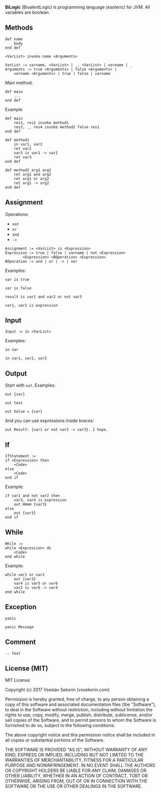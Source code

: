 **BiLogic** (BivalentLogic) is programming language (esoteric) for JVM. All variables are boolean.

## Methods

```
def name
    body
end def
```

```
<VarList> invoke name <Arguments>

VarList := varname, <VarList> | _, <VarList> | varname | _
Arguments := true <Arguments> | false <Arguments> |
    varname <Arguments> | true | false | varname 
```

Main method:
```
def main
    ...
end def
```

Example
```
def main
    res1, res2 invoke method1
    res3, _, res4 invoke method2 false res1
end def

def method1
    in var1, var2
    ret var2
    var3 is var1 -> var2
    ret var3
end def

def method2 arg1 arg2
    ret arg1 and arg2
    ret arg1 or arg2
    ret arg1 -> arg2
end def
```

## Assignment

Operations:
- `not`
- `or`
- `and`
- `->`
```
Assignment := <VarList> is <Expression>
Expression := true | false | varname | not <Expression>
        <Expression> <BOperation> <Expression>
BOperation := and | or | -> | xor
```
Examples:
```
var is true
```
```
var is false
```
```
result is var1 and var2 or not var3
```
```
var1, var2 is expression
```

## Input

```
Input := in <VarList>
```
Examples:
```
in var
```
```
in var1, var2, var3
```

## Output

Start with `out`. Examples:
```
out {var}
```
```
out text
```
```
out Value = {var}
```

And you can use expressions inside braces:
```
out Result: {var1 or not var2 -> var3}. I hope.
```

## If

```
IfStatement :=
if <Expression> then
    <Code>
else
    <Code>
end if
```

Example:
```
if var1 and not var2 then
    var3, var4 is expression
    out Hmmm {var3}
else
    out {var3}
end if
```

## While

```
While :=
while <Expression> do
    <Code>
end while
```

Example:
```
while var1 or var2
    out {var3}
    var4 is var5 or var6
    var2 is var6 -> var4
end while
```

## Exception

```
panic
```
```
panic Message
```

## Comment

```
-- Text
```

## License (MIT)

MIT License

Copyright (c) 2017 Vseslav Sekorin (vssekorin.com)

Permission is hereby granted, free of charge, to any person obtaining a copy
of this software and associated documentation files (the "Software"), to deal
in the Software without restriction, including without limitation the rights
to use, copy, modify, merge, publish, distribute, sublicense, and/or sell
copies of the Software, and to permit persons to whom the Software is
furnished to do so, subject to the following conditions:

The above copyright notice and this permission notice shall be included in all
copies or substantial portions of the Software.

THE SOFTWARE IS PROVIDED "AS IS", WITHOUT WARRANTY OF ANY KIND, EXPRESS OR
IMPLIED, INCLUDING BUT NOT LIMITED TO THE WARRANTIES OF MERCHANTABILITY,
FITNESS FOR A PARTICULAR PURPOSE AND NONINFRINGEMENT. IN NO EVENT SHALL THE
AUTHORS OR COPYRIGHT HOLDERS BE LIABLE FOR ANY CLAIM, DAMAGES OR OTHER
LIABILITY, WHETHER IN AN ACTION OF CONTRACT, TORT OR OTHERWISE, ARISING FROM,
OUT OF OR IN CONNECTION WITH THE SOFTWARE OR THE USE OR OTHER DEALINGS IN THE
SOFTWARE.
